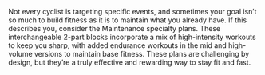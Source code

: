 Not every cyclist is targeting specific events, and sometimes your goal isn’t so much to build fitness as it is to maintain what you already have. If this describes you, consider the Maintenance specialty plans. These interchangeable 2-part blocks incorporate a mix of high-intensity workouts to keep you sharp, with added endurance workouts in the mid and high-volume versions to maintain base fitness. These plans are challenging by design, but they’re a truly effective and rewarding way to stay fit and fast.